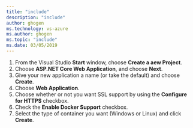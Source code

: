 ```yaml
---
title: "include"
description: "include"
author: ghogen
ms.technology: vs-azure
ms.author: ghogen
ms.topic: "include"
ms.date: 03/05/2019
---
```


1. From the Visual Studio **Start** window, choose **Create a aew Project**.
1. Choose **ASP.NET Core Web Application**, and choose **Next**.
1. Give your new application a name (or take the default) and choose **Create**.
1. Choose **Web Application**.
1. Choose whether or not you want SSL support by using the **Configure for HTTPS** checkbox.
1. Check the **Enable Docker Support** checkbox.
1. Select the type of container you want (Windows or Linux) and click **Create**.
